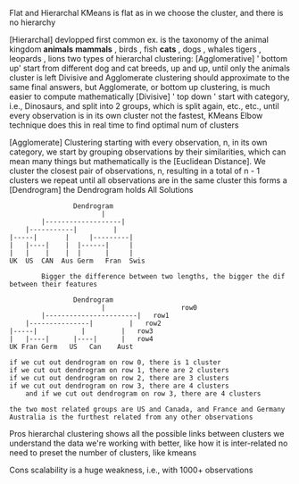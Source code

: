 Flat and Hierarchal
	KMeans is flat as in we choose the cluster, and there is no hierarchy

[Hierarchal]
	devlopped first 
	common ex. is the taxonomy of the animal kingdom
	**animals** 
		**mammals** , birds , fish
			**cats** , dogs , whales
				tigers , leopards , lions
	two types of hierarchal clustering:
		[Agglomerative]
			' bottom up'
				start from different dog and cat breeds, up and up, until only the animals cluster is left 
				Divisive and Agglomerate clustering should approximate to the same final answers, but Agglomerate, or bottom up clustering, is much easier to compute mathematically 
		[Divisive]
			' top down '
				start with category, i.e., Dinosaurs, and split into 2 groups, which is split again, etc., etc., until every observation is in its own cluster
				not the fastest, KMeans Elbow technique does this in real time to find optimal num of clusters

[Agglomerate] Clustering
	starting with every observation, n, in its own category, we start by grouping observations by their similarities, which can mean many things but mathematically is the [Euclidean Distance]. 
		We cluster the closest pair of observations, n, resulting in a total of n - 1 clusters
			we repeat until all observations are in the same cluster
				this forms a [Dendrogram]
					the Dendrogram holds All Solutions


					Dendrogram
					       |
			|-------------------|
		|-----------|         |
	|-----|       |     |---------|
	|   |----|    |  |------|     |
	|   |    |    |  |      |     |
	UK  US  CAN  Aus Germ   Fran  Swis
			
			Bigger the difference between two lengths, the bigger the dif between their features

					Dendrogram
					       |                   row0
			|-----------------------|   row1
		|---------------|         |   row2
	|-----|           |         |   row3
	|   |----|      |----|      |   row4
	UK Fran Germ   US   Can    Aust

	if we cut out dendrogram on row 0, there is 1 cluster 
	if we cut out dendrogram on row 1, there are 2 clusters 
	if we cut out dendrogram on row 2, there are 3 clusters 
	if we cut out dendrogram on row 3, there are 4 clusters 
		and if we cut out dendrogram on row 3, there are 4 clusters 

	the two most related groups are US and Canada, and France and Germany
	Australia is the furthest related from any other observations

Pros
hierarchal clustering shows all the possible links between clusters
we understand the data we're working with better, like how it is inter-related
no need to preset the number of clusters, like kmeans 

Cons
	scalability is a huge weakness, i.e., with 1000+ observations